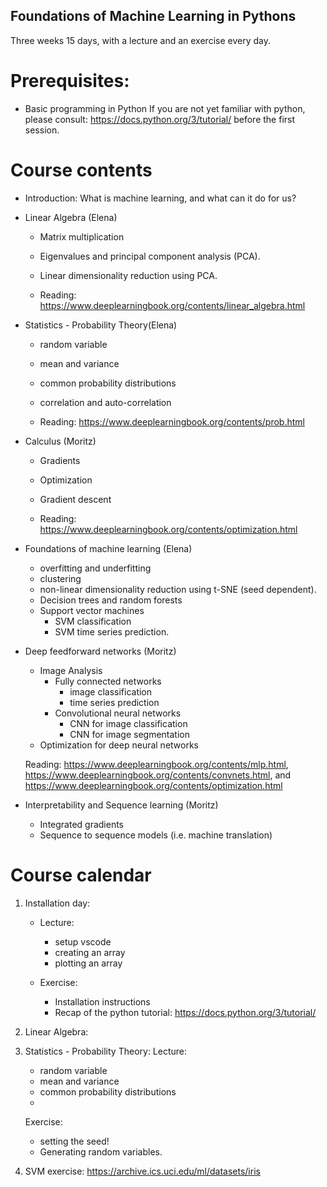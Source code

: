 ## Foundations of Machine Learning in Pythons  
Three weeks 15 days, with a lecture and an exercise every day.

# Prerequisites:
- Basic programming in Python
    If you are not yet familiar with python, please consult:
    https://docs.python.org/3/tutorial/
    before the first session.

# Course contents
- Introduction: What is machine learning, and what can it do for us?

- Linear Algebra (Elena)
    - Matrix multiplication
    - Eigenvalues and principal component analysis (PCA).
    - Linear dimensionality reduction using PCA.

    - Reading: https://www.deeplearningbook.org/contents/linear_algebra.html

- Statistics - Probability Theory(Elena)
    - random variable
    - mean and variance
    - common probability distributions
    - correlation and auto-correlation

    - Reading: https://www.deeplearningbook.org/contents/prob.html

- Calculus (Moritz)
    - Gradients
    - Optimization
    - Gradient descent

    - Reading: https://www.deeplearningbook.org/contents/optimization.html

- Foundations of machine learning (Elena)
    - overfitting and underfitting
    - clustering
    - non-linear dimensionality reduction using t-SNE (seed dependent).
    - Decision trees and random forests
    - Support vector machines
        - SVM classification
        - SVM time series prediction.

- Deep feedforward networks (Moritz)
    - Image Analysis
        - Fully connected networks
            - image classification
            - time series prediction
        - Convolutional neural networks
            - CNN for image classification
            - CNN for image segmentation
    - Optimization for deep neural networks

    Reading: https://www.deeplearningbook.org/contents/mlp.html,
    https://www.deeplearningbook.org/contents/convnets.html, and
    https://www.deeplearningbook.org/contents/optimization.html


- Interpretability and Sequence learning (Moritz) 
    - Integrated gradients
    - Sequence to sequence models (i.e. machine translation)



# Course calendar
1. Installation day:
    - Lecture:
        - setup vscode
        - creating an array
        - plotting an array

    - Exercise:
        - Installation instructions
        - Recap of the python tutorial:
        https://docs.python.org/3/tutorial/


2. Linear Algebra:


3. Statistics - Probability Theory:
    Lecture:
    - random variable
    - mean and variance
    - common probability distributions
    - 

    Exercise:
    - setting the seed!
    - Generating random variables.


4. SVM exercise:
    https://archive.ics.uci.edu/ml/datasets/iris